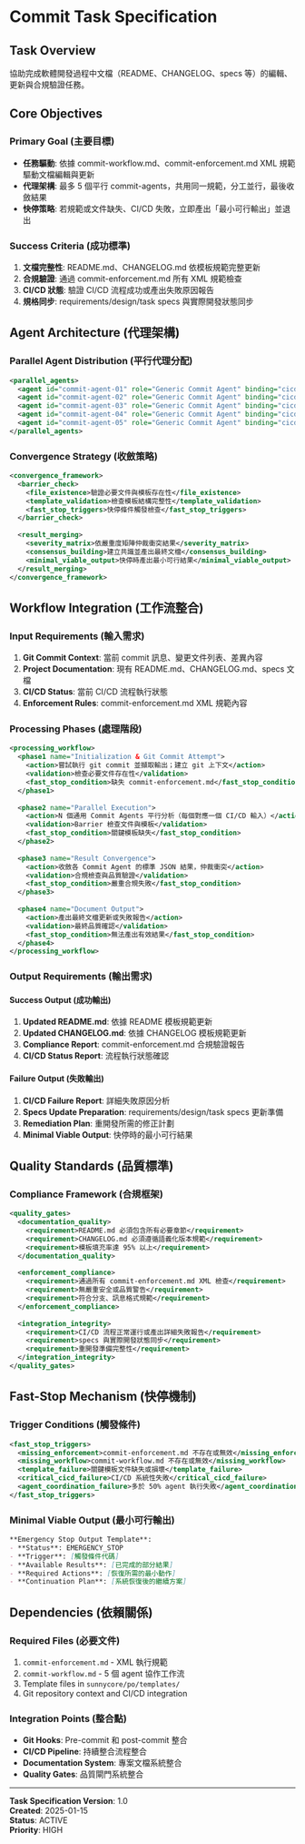 # Commit Task Specification

## Task Overview
協助完成軟體開發過程中文檔（README、CHANGELOG、specs 等）的編輯、更新與合規驗證任務。

## Core Objectives
### Primary Goal (主要目標)
- **任務驅動**: 依據 commit-workflow.md、commit-enforcement.md XML 規範驅動文檔編輯與更新
- **代理架構**: 最多 5 個平行 commit-agents，共用同一規範，分工並行，最後收斂結果
- **快停策略**: 若規範或文件缺失、CI/CD 失敗，立即產出「最小可行輸出」並退出

### Success Criteria (成功標準)
1. **文檔完整性**: README.md、CHANGELOG.md 依模板規範完整更新
2. **合規驗證**: 通過 commit-enforcement.md 所有 XML 規範檢查
3. **CI/CD 狀態**: 驗證 CI/CD 流程成功或產出失敗原因報告
4. **規格同步**: requirements/design/task specs 與實際開發狀態同步

## Agent Architecture (代理架構)
### Parallel Agent Distribution (平行代理分配)
```xml
<parallel_agents>
  <agent id="commit-agent-01" role="Generic Commit Agent" binding="cicd_source:github_actions"/>
  <agent id="commit-agent-02" role="Generic Commit Agent" binding="cicd_source:gitlab_ci"/>
  <agent id="commit-agent-03" role="Generic Commit Agent" binding="cicd_source:jenkins"/>
  <agent id="commit-agent-04" role="Generic Commit Agent" binding="cicd_source:other_1"/>
  <agent id="commit-agent-05" role="Generic Commit Agent" binding="cicd_source:other_2"/>
</parallel_agents>
```

### Convergence Strategy (收斂策略)
```xml
<convergence_framework>
  <barrier_check>
    <file_existence>驗證必要文件與模板存在性</file_existence>
    <template_validation>檢查模板結構完整性</template_validation>
    <fast_stop_triggers>快停條件觸發檢查</fast_stop_triggers>
  </barrier_check>
  
  <result_merging>
    <severity_matrix>依嚴重度矩陣仲裁衝突結果</severity_matrix>
    <consensus_building>建立共識並產出最終文檔</consensus_building>
    <minimal_viable_output>快停時產出最小可行結果</minimal_viable_output>
  </result_merging>
</convergence_framework>
```

## Workflow Integration (工作流整合)
### Input Requirements (輸入需求)
1. **Git Commit Context**: 當前 commit 訊息、變更文件列表、差異內容
2. **Project Documentation**: 現有 README.md、CHANGELOG.md、specs 文檔
3. **CI/CD Status**: 當前 CI/CD 流程執行狀態
4. **Enforcement Rules**: commit-enforcement.md XML 規範內容

### Processing Phases (處理階段)
```xml
<processing_workflow>
  <phase1 name="Initialization & Git Commit Attempt">
    <action>嘗試執行 git commit 並擷取輸出；建立 git 上下文</action>
    <validation>檢查必要文件存在性</validation>
    <fast_stop_condition>缺失 commit-enforcement.md</fast_stop_condition>
  </phase1>
  
  <phase2 name="Parallel Execution">
    <action>N 個通用 Commit Agents 平行分析（每個對應一個 CI/CD 輸入）</action>
    <validation>Barrier 檢查文件與模板</validation>
    <fast_stop_condition>關鍵模板缺失</fast_stop_condition>
  </phase2>
  
  <phase3 name="Result Convergence">
    <action>收斂各 Commit Agent 的標準 JSON 結果，仲裁衝突</action>
    <validation>合規檢查與品質驗證</validation>
    <fast_stop_condition>嚴重合規失敗</fast_stop_condition>
  </phase3>
  
  <phase4 name="Document Output">
    <action>產出最終文檔更新或失敗報告</action>
    <validation>最終品質確認</validation>
    <fast_stop_condition>無法產出有效結果</fast_stop_condition>
  </phase4>
</processing_workflow>
```

### Output Requirements (輸出需求)
#### Success Output (成功輸出)
1. **Updated README.md**: 依據 README 模板規範更新
2. **Updated CHANGELOG.md**: 依據 CHANGELOG 模板規範更新  
3. **Compliance Report**: commit-enforcement.md 合規驗證報告
4. **CI/CD Status Report**: 流程執行狀態確認

#### Failure Output (失敗輸出)
1. **CI/CD Failure Report**: 詳細失敗原因分析
2. **Specs Update Preparation**: requirements/design/task specs 更新準備
3. **Remediation Plan**: 重開發所需的修正計劃
4. **Minimal Viable Output**: 快停時的最小可行結果

## Quality Standards (品質標準)
### Compliance Framework (合規框架)
```xml
<quality_gates>
  <documentation_quality>
    <requirement>README.md 必須包含所有必要章節</requirement>
    <requirement>CHANGELOG.md 必須遵循語義化版本規範</requirement>
    <requirement>模板填充率達 95% 以上</requirement>
  </documentation_quality>
  
  <enforcement_compliance>
    <requirement>通過所有 commit-enforcement.md XML 檢查</requirement>
    <requirement>無嚴重安全或品質警告</requirement>
    <requirement>符合分支、訊息格式規範</requirement>
  </enforcement_compliance>
  
  <integration_integrity>
    <requirement>CI/CD 流程正常運行或產出詳細失敗報告</requirement>
    <requirement>specs 與實際開發狀態同步</requirement>
    <requirement>重開發準備完整性</requirement>
  </integration_integrity>
</quality_gates>
```

## Fast-Stop Mechanism (快停機制)
### Trigger Conditions (觸發條件)
```xml
<fast_stop_triggers>
  <missing_enforcement>commit-enforcement.md 不存在或無效</missing_enforcement>
  <missing_workflow>commit-workflow.md 不存在或無效</missing_workflow>
  <template_failure>關鍵模板文件缺失或損壞</template_failure>
  <critical_cicd_failure>CI/CD 系統性失敗</critical_cicd_failure>
  <agent_coordination_failure>多於 50% agent 執行失敗</agent_coordination_failure>
</fast_stop_triggers>
```

### Minimal Viable Output (最小可行輸出)
```markdown
**Emergency Stop Output Template**:
- **Status**: EMERGENCY_STOP
- **Trigger**: [觸發條件代碼]
- **Available Results**: [已完成的部分結果]
- **Required Actions**: [恢復所需的最小動作]
- **Continuation Plan**: [系統恢復後的繼續方案]
```

## Dependencies (依賴關係)
### Required Files (必要文件)
1. `commit-enforcement.md` - XML 執行規範
2. `commit-workflow.md` - 5 個 agent 協作工作流
3. Template files in `sunnycore/po/templates/`
4. Git repository context and CI/CD integration

### Integration Points (整合點)
- **Git Hooks**: Pre-commit 和 post-commit 整合
- **CI/CD Pipeline**: 持續整合流程整合
- **Documentation System**: 專案文檔系統整合
- **Quality Gates**: 品質閘門系統整合

---

**Task Specification Version**: 1.0  
**Created**: 2025-01-15  
**Status**: ACTIVE  
**Priority**: HIGH
